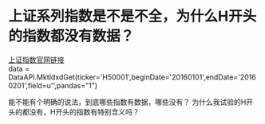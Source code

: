 # 上证系列指数是不是不全，为什么H开头的指数都没有数据？

[上证指数官网链接](http://www.sse.com.cn/market/sseindex/indexlist/)	
    	data = DataAPI.MktIdxdGet(ticker='H50001',beginDate='20160101',endDate='20160201',field=u'',pandas="1")

能不能有个明确的说法，到底哪些指数有数据，哪些没有？
为什么我试验的H开头的都没有，H开头的指数有特别含义吗？
	